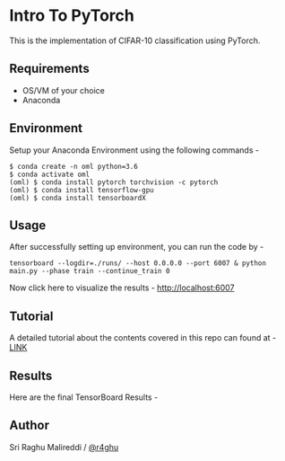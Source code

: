 # Intro To PyTorch

This is the implementation of CIFAR-10 classification using PyTorch.


## Requirements

- OS/VM of your choice
- Anaconda

## Environment 

Setup your Anaconda Environment using the following commands -
```
$ conda create -n oml python=3.6
$ conda activate oml
(oml) $ conda install pytorch torchvision -c pytorch
(oml) $ conda install tensorflow-gpu
(oml) $ conda install tensorboardX
```

## Usage

After successfully setting up environment, you can run the code by - 
```
tensorboard --logdir=./runs/ --host 0.0.0.0 --port 6007 & python main.py --phase train --continue_train 0
```
Now click here to visualize the results - [http://localhost:6007](http://localhost:6007)

## Tutorial
A detailed tutorial about the contents covered in this repo can found at - [LINK](https://sriraghu.com/2019/03/23/intro-to-pytorch/)

## Results

Here are the final TensorBoard Results - 


## Author

Sri Raghu Malireddi / [@r4ghu](https://sriraghu.com)

